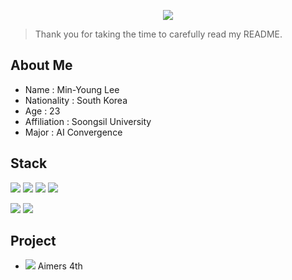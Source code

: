 <p align='center'>
<img src="https://capsule-render.vercel.app/api?type=waving&color=auto&height=300&section=header&text=Welcome&fontSize=90&animation=fadeIn&fontAlignY=38&desc=MinYoung%20Profile&descAlignY=51&descAlign=62"/>

</p>

> Thank you for taking the time to carefully read my README.

## About Me

- Name : Min-Young Lee
- Nationality : South Korea
- Age : 23
- Affiliation : Soongsil University
- Major : AI Convergence


## Stack
<img src="https://img.shields.io/badge/Python-3776AB?style=for-the-badge&logo=Python&logoColor=white"> <img src="https://img.shields.io/badge/java-007396?style=for-the-badge&logo=OpenJDK&logoColor=white"> <img src="https://img.shields.io/badge/Anaconda-44AB33?style=for-the-badge&logo=Anaconda&logoColor=white"> <img src="https://img.shields.io/badge/C-A8B9CC?style=for-the-badge&logo=C&logoColor=white">
</p>
<img src="https://img.shields.io/badge/Jupyter-F37626?style=for-the-badge&logo=Jupyter&logoColor=White">
<img src="https://img.shields.io/badge/Android-3DDC84?style=for-the-badge&logo=Android&logoColor=white">


## Project
- <img src="https://img.shields.io/badge/LG-A50034?style=for-the-badge&logo=LG&logoColor=white"> Aimers 4th


